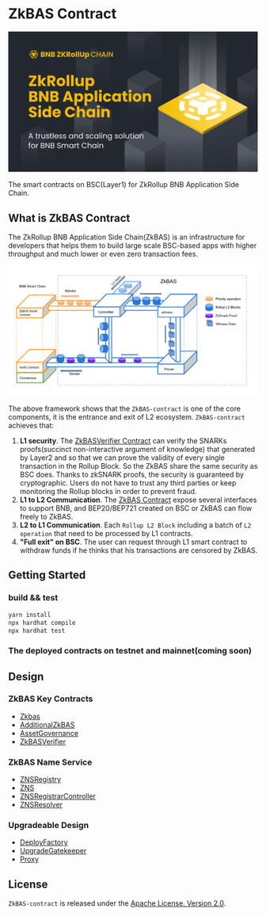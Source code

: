 # ZkBAS Contract
![banner](./docs/assets/banner.png)

The smart contracts on BSC(Layer1) for ZkRollup BNB Application Side Chain.

## What is ZkBAS Contract
The ZkRollup BNB Application Side Chain(ZkBAS) is an infrastructure for developers that helps them to build large scale
BSC-based apps with higher throughput and much lower or even zero transaction fees.

![Framework](./docs/assets/Frame_work.png)

The above framework shows that the `ZkBAS-contract` is one of the core components, it is the entrance and exit of L2 
ecosystem. `ZkBAS-contract` achieves that:

1. **L1 security**. The [ZkBASVerifier Contract](./contracts/ZkbasVerifier.sol) can verify the SNARKs proofs(succinct non-interactive argument of knowledge) 
that generated by Layer2 and so that we can prove the validity of every single transaction in the Rollup Block. So the ZkBAS share the same security as BSC does. Thanks to zkSNARK proofs, the security is guaranteed by
cryptographic. Users do not have to trust any third parties or keep monitoring the Rollup blocks in order to
prevent fraud.
2. **L1 to L2 Communication**. The [ZkBAS Contract](./contracts/Zkbas.sol) expose several interfaces to 
support BNB, and BEP20/BEP721 created on BSC or ZkBAS can flow freely to ZkBAS.
3. **L2 to L1 Communication**. Each `Rollup L2 Block` including a batch of `L2 operation` that need to be processed by L1
contracts.
4. **"Full exit" on BSC**. The user can request through L1 smart contract to withdraw funds if he thinks that his transactions
     are censored by ZkBAS.

## Getting Started
### build && test
```
yarn install 
npx hardhat compile
npx hardhat test
```

### The deployed contracts on testnet and mainnet(coming soon)

## Design

### ZkBAS Key Contracts
- [Zkbas](./CONTRACTS_DESIGN.md#ZkBAS) 
- [AdditionalZkBAS](./CONTRACTS_DESIGN.md#AdditionalZkBAS) 
- [AssetGovernance](./CONTRACTS_DESIGN.md#AssetGovernance) 
- [ZkBASVerifier](./CONTRACTS_DESIGN.md#ZkBASVerifier) 

### ZkBAS Name Service
- [ZNSRegistry](./CONTRACTS_DESIGN.md#ZNSRegistry.sol) 
- [ZNS](./CONTRACTS_DESIGN.md#ZNS.sol) 
- [ZNSRegistrarController](./CONTRACTS_DESIGN.md#ZNSRegistrarController.sol) 
- [ZNSResolver](./CONTRACTS_DESIGN.md#ZNSResolver) 

### Upgradeable Design
- [DeployFactory](./CONTRACTS_DESIGN.md#DeployFactory) 
- [UpgradeGatekeeper](./CONTRACTS_DESIGN.md#UpgradeGatekeeper) 
- [Proxy](./CONTRACTS_DESIGN.md#Proxy) 

## License

`ZkBAS-contract` is released under the [Apache License, Version 2.0](https://www.apache.org/licenses/LICENSE-2.0).

